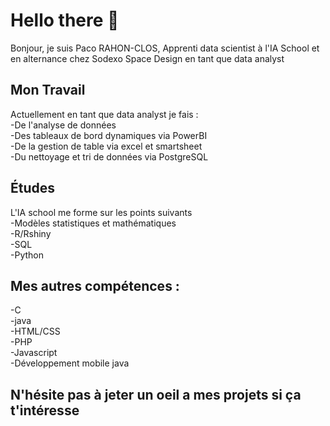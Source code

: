 # Hello there 👋
Bonjour, je suis Paco RAHON-CLOS, Apprenti data scientist à l'IA School et en alternance chez Sodexo Space Design en tant que data analyst
## Mon Travail
Actuellement en tant que data analyst je fais : <br/>
-De l'analyse de données<br/>
-Des tableaux de bord dynamiques via PowerBI<br/>
-De la gestion de table via excel et smartsheet<br/>
-Du nettoyage et tri de données via PostgreSQL<br/>
## Études
L'IA school me forme sur les points suivants<br/>
-Modèles statistiques et mathématiques<br/>
-R/Rshiny<br/>
-SQL<br/>
-Python<br/>
## Mes autres compétences : 
-C<br/>
-java<br/>
-HTML/CSS<br/>
-PHP<br/>
-Javascript<br/>
-Développement mobile java<br/>
## N'hésite pas à jeter un oeil a mes projets si ça t'intéresse

<!--
**Pacorahon/Pacorahon** is a ✨ _special_ ✨ repository because its `README.md` (this file) appears on your GitHub profile.

Here are some ideas to get you started:

- 🔭 I’m currently working on ...
- 🌱 I’m currently learning ...
- 👯 I’m looking to collaborate on ...
- 🤔 I’m looking for help with ...
- 💬 Ask me about ...
- 📫 How to reach me: ...
- 😄 Pronouns: ...
- ⚡ Fun fact: ...
-->
